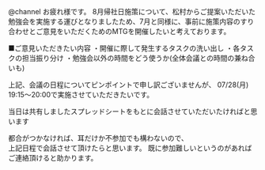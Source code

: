 @channel
お疲れ様です。
8月帰社日施策について、松村からご提案いただいた勉強会を実施する運びとなりましたため、7月と同様に、事前に施策内容のすり合わせとご意見をいただくためのMTGを開催したいと考えております。




■ご意見いただきたい内容
・開催に際して発生するタスクの洗い出し
・各タスクの担当振り分け
・勉強会以外の時間をどう使うか(全体会議との時間の兼ね合いも)

上記、会議の日程についてピンポイントで申し訳ございませんが、
07/28(月) 19:15～20:00で実施させていただきたいです。


当日は共有しましたスプレッドシートをもとに会話させていただいたければと思います

都合がつかなければ、耳だけか不参加でも構わないので、  
上記日程で会話させて頂けたらと思います。
既に参加難しいというのがあればご連絡頂けると助かります。